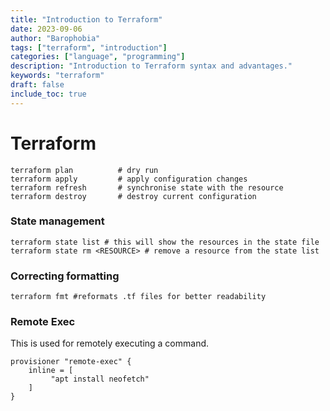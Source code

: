 ```yaml
---
title: "Introduction to Terraform"
date: 2023-09-06
author: "Barophobia"
tags: ["terraform", "introduction"]
categories: ["language", "programming"]
description: "Introduction to Terraform syntax and advantages."
keywords: "terraform"
draft: false
include_toc: true
---
```


# Terraform

```
terraform plan          # dry run
terraform apply         # apply configuration changes
terraform refresh       # synchronise state with the resource
terraform destroy       # destroy current configuration
```

### State management

```
terraform state list # this will show the resources in the state file
terraform state rm <RESOURCE> # remove a resource from the state list
```
### Correcting formatting

```
terraform fmt #reformats .tf files for better readability
```

### Remote Exec

This is used for remotely executing a command.

```
provisioner "remote-exec" {
    inline = [
         "apt install neofetch"
    ]
}
```


